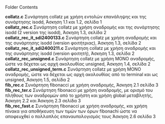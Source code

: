 Folder Contents

<b>collatz.c</b> Συνάρτηση collatz με χρήση εντολών επανάληψης και της συνάρτησης isodd, Άσκηση 1.1 και 1.2, σελίδα 1<br>
<b>collatz_rec.c</b> Συνάρτηση collatz με χρήση αναδρομής και της συνάρτησης isodd (2 version της isodd), Άσκηση 1.3, σελίδα 2<br>
<b>collatz_rec_it_sdi2400133.c</b> Συνάρτηση collatz με χρήση αναδρομής και της συνάρτησης isodd (version φοιτήτριας), Άσκηση 1.3, σελίδα 2<br>
<b>collatz_rec_it_sdi2400211.c</b> Συνάρτηση collatz με χρήση αναδρομής και της συνάρτησης isodd (version φοιτητή), Άσκηση 1.3, σελίδα 2<br>
<b>collatz_rec_unsigned.c</b> Συνάρτηση collatz με χρήση ΜΟΝΟ αναδρομής, ώστε να δέχεται ως αρχή ακολουθίας unsigned,  Άσκηση 1.4, σελίδα 2<br>
<b>collatz_rec_unsigned_term.c</b> Συνάρτηση collatz με χρήση ΜΟΝΟ αναδρομής, ώστε να δέχεται ως αρχή ακολουθίας από το terminal και ως unsigned,  Άσκηση 1.5, σελίδα 2<br>
<b>fib_rec.c</b> Συνάρτηση fibonacci με χρήση αναδρομής, Άσκηση 2.1 σελίδα 3<br>
<b>fib_rec_ter.c</b> Συνάρτηση fibonacci με χρήση αναδρομής, με ορισμό του πλήθους των αναδρομών από το χρήστη και χρήση global μεταβλητής, Άσκηση 2.2 και Άσκηση 2.3 σελίδα 3<br>
<b>fib_rec_fast.c</b> Συνάρτηση fibonacci με χρήση αναδρομής, και χρήση πίνακα για αποθήκευση των τιμών των όρων fibonachi ώστε να αποφευχθεί ο πολλαπλός επαναυπολογισμός τους Άσκηση 2.6 σελίδα 3<br>

